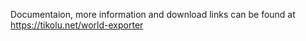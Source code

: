 Documentaion, more information and download links can be found at https://tikolu.net/world-exporter
